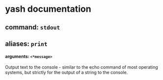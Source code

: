 
# yash documentation
## command: `stdout`
## aliases: `print`
#### arguments: `<*message>`

Output text to the console - similar to the echo command of most operating systems, but strictly for the output of a string to the console.

